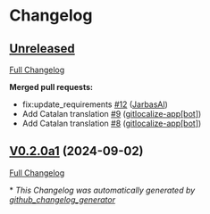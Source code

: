 # Changelog

## [Unreleased](https://github.com/OpenVoiceOS/skill-ovos-boot-finished/tree/HEAD)

[Full Changelog](https://github.com/OpenVoiceOS/skill-ovos-boot-finished/compare/V0.2.0a1...HEAD)

**Merged pull requests:**

- fix:update\_requirements [\#12](https://github.com/OpenVoiceOS/skill-ovos-boot-finished/pull/12) ([JarbasAl](https://github.com/JarbasAl))
- Add Catalan translation [\#9](https://github.com/OpenVoiceOS/skill-ovos-boot-finished/pull/9) ([gitlocalize-app[bot]](https://github.com/apps/gitlocalize-app))
- Add Catalan translation [\#8](https://github.com/OpenVoiceOS/skill-ovos-boot-finished/pull/8) ([gitlocalize-app[bot]](https://github.com/apps/gitlocalize-app))

## [V0.2.0a1](https://github.com/OpenVoiceOS/skill-ovos-boot-finished/tree/V0.2.0a1) (2024-09-02)

[Full Changelog](https://github.com/OpenVoiceOS/skill-ovos-boot-finished/compare/V0.1.0...V0.2.0a1)



\* *This Changelog was automatically generated by [github_changelog_generator](https://github.com/github-changelog-generator/github-changelog-generator)*
